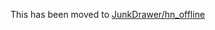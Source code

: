 This has been moved to [JunkDrawer/hn\_offline](https://github.com/hoodlm/JunkDrawer/tree/main/hn_offline)
